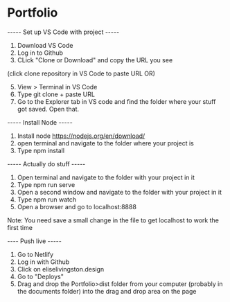 # Portfolio



----- Set up VS Code with project -----
1. Download VS Code
2. Log in to Github
3. CLick "Clone or Download" and copy the URL you see

(click clone repository in VS Code to paste URL OR)

5. View > Terminal in VS Code
6. Type git clone + paste URL
7. Go to the Explorer tab in VS code and find the folder where your stuff got saved. Open that.

----- Install Node -----
1. Install node https://nodejs.org/en/download/
2. open terminal and navigate to the folder where your project is
3. Type npm install

----- Actually do stuff -----
1. Open terminal and navigate to the folder with your project in it
3. Type npm run serve
4. Open a second window and navigate to the folder with your project in it
5. Type npm run watch
6. Open a browser and go to localhost:8888

Note: You need save a small change in the file to get localhost to work the first time

---- Push live -----
1. Go to Netlify
2. Log in with Github
3. Click on eliselivingston.design
4. Go to "Deploys"
5. Drag and drop the Portfolio>dist folder from your computer (probably in the documents folder) into the drag and drop area on the page